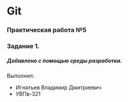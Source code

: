 
# Git
### Практическая работа №5
### Задание 1.
##### Добавлено с помощью среды разработки.
Выполнил:
* Игнатьев Владимир Дмитриевич
* УВПв-321
